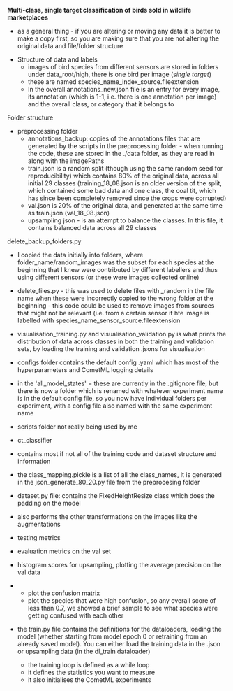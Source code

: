 **Multi-class, single target classification of birds sold in wildlife marketplaces**
- as a general thing - if you are altering or moving any data it is better to make a copy first, so you are making sure that you are not altering the original data and file/folder structure

* Structure of data and labels
  * images of bird species from different sensors are stored in folders under data_root/high, there is one bird per image (*single target*)
  * these are named species_name_index_source.fileextension
  * In the overall annotations_new.json file is an entry for every image, its annotation (which is 1-1, i.e. there is one annotation per image) and the overall class, or category that it belongs to

Folder structure
* preprocessing folder
   * annotations_backup: copies of the annotations files that are generated by the scripts in the preprocessing folder - when running the code, these are stored in the ./data folder, as they are read in along with the imagePaths
    * train.json is a random split (though using the same random seed for reproducibility) which contains 80% of the original data, across all initial 29 classes (training_18_08.json is an older version of the split, which contained some bad data and one class, the coal tit, which has since been completely removed since the crops were corrupted)
    * val.json is 20% of the original data, and generated at the same time as train.json (val_18_08.json)
    * upsampling json - is an attempt to balance the classes. In this file, it contains balanced data across all 29 classes

delete_backup_folders.py
- I copied the data initially into folders, where folder_name/random_images was the subset for each species at the beginning that I knew were contributed by different labellers and thus using different sensors (or these were images collected online)
- delete_files.py - this was used to delete files with _random in the file name when these were incorrectly copied to the wrong folder at the beginning - this code could be used to remove images from sources that might not be relevant (i.e. from a certain sensor if hte image is labelled with species_name_sensor_source.fileextension

- visualisation_training.py and visualisation_validation.py is what prints the distribution of data across classes in both the training and validation sets, by loading the training and validation .jsons for visualisation
- configs folder contains the default config .yaml which has most of the hyperparameters and CometML logging details
- in the 'all_model_states' = these are currently in the .gitignore file, but there is now a folder which is renamed with whatever experiment name is in the default config file, so you now have individual folders per experiment, with a config file also named with the same experiment name

- scripts folder not really being used by me

- ct_classifier
- contains most if not all of the training code and dataset structure and information
-   the class_mapping.pickle is a list of all the class_names, it is generated in the json_generate_80_20.py file from the preprocesing folder
-   dataset.py file: contains the FixedHeightResize class which does the padding on the model
-   also performs the other transformations on the images like the augmentations

-   testing metrics
-   evaluation metrics on the val set
-   histogram scores for upsampling, plotting the average precision on the val data
-   - plot the confusion matrix
    - plot the species that were high confusion, so any overall score of less than 0.7, we showed a brief sample to see what species were getting confused with each other
-   the train.py file contains the definitions for the dataloaders, loading the model (whether starting from model epoch 0 or retraining from an already saved model). You can either load the training data in the .json or upsampling data (in the dl_train dataloader)
    - the training loop is defined as a while loop
    - it defines the statistics you want to measure
    - it also initialises the CometML experiments
 
